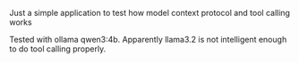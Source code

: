Just a simple application to test how model context protocol and tool calling works

Tested with ollama qwen3:4b. Apparently llama3.2 is not intelligent enough to do tool calling properly.